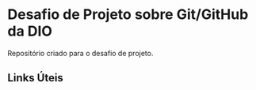﻿# Desafio de Projeto sobre Git/GitHub da DIO
Repositório criado para o desafio de projeto.

## Links Úteis

